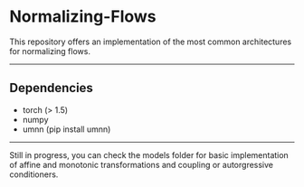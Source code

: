 # Normalizing-Flows
This repository offers an implementation of the most common architectures for normalizing flows.

---
## Dependencies

- torch (> 1.5)
- numpy
- umnn (pip install umnn)

---

Still in progress, you can check the models folder for basic implementation of affine and monotonic transformations 
and coupling or autorgressive conditioners.
